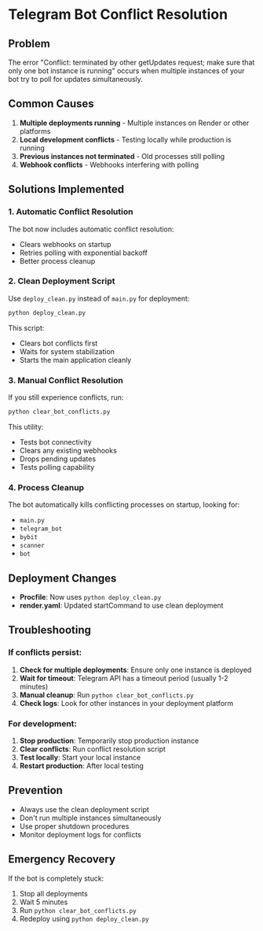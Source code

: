 # Telegram Bot Conflict Resolution

## Problem
The error "Conflict: terminated by other getUpdates request; make sure that only one bot instance is running" occurs when multiple instances of your bot try to poll for updates simultaneously.

## Common Causes
1. **Multiple deployments running** - Multiple instances on Render or other platforms
2. **Local development conflicts** - Testing locally while production is running
3. **Previous instances not terminated** - Old processes still polling
4. **Webhook conflicts** - Webhooks interfering with polling

## Solutions Implemented

### 1. Automatic Conflict Resolution
The bot now includes automatic conflict resolution:
- Clears webhooks on startup
- Retries polling with exponential backoff
- Better process cleanup

### 2. Clean Deployment Script
Use `deploy_clean.py` instead of `main.py` for deployment:
```bash
python deploy_clean.py
```

This script:
- Clears bot conflicts first
- Waits for system stabilization
- Starts the main application cleanly

### 3. Manual Conflict Resolution
If you still experience conflicts, run:
```bash
python clear_bot_conflicts.py
```

This utility:
- Tests bot connectivity
- Clears any existing webhooks
- Drops pending updates
- Tests polling capability

### 4. Process Cleanup
The bot automatically kills conflicting processes on startup, looking for:
- `main.py`
- `telegram_bot`
- `bybit`
- `scanner`
- `bot`

## Deployment Changes
- **Procfile**: Now uses `python deploy_clean.py`
- **render.yaml**: Updated startCommand to use clean deployment

## Troubleshooting

### If conflicts persist:
1. **Check for multiple deployments**: Ensure only one instance is deployed
2. **Wait for timeout**: Telegram API has a timeout period (usually 1-2 minutes)
3. **Manual cleanup**: Run `python clear_bot_conflicts.py`
4. **Check logs**: Look for other instances in your deployment platform

### For development:
1. **Stop production**: Temporarily stop production instance
2. **Clear conflicts**: Run conflict resolution script
3. **Test locally**: Start your local instance
4. **Restart production**: After local testing

## Prevention
- Always use the clean deployment script
- Don't run multiple instances simultaneously
- Use proper shutdown procedures
- Monitor deployment logs for conflicts

## Emergency Recovery
If the bot is completely stuck:
1. Stop all deployments
2. Wait 5 minutes
3. Run `python clear_bot_conflicts.py`
4. Redeploy using `python deploy_clean.py`